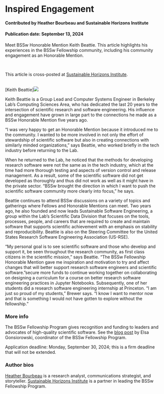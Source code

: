 # Inspired Engagement

#### Contributed by Heather Bourbeau and Sustainable Horizons Institute

#### Publication date: September 13, 2024

Meet BSSw Honorable Mention Keith Beattie.  This article highlights his experiences in the BSSw Fellowship community, including his 
community engagement as an Honorable Mention.  

<br>

This article is cross-posted at [Sustainable Horizons Institute](https://shinstitute.org/inspired-engagement/).

<br>
[Keith Beattie]<img src='../../images/People_2021_HM_Beattie.jpg' class='logo' />

<br>

Keith Beattie is a Group Lead and Computer Systems Engineer in Berkeley Lab’s Computing Sciences Area, who has dedicated the last 20 years to the intersection of scientific research and software engineering. His influence and engagement have grown in large part to the connections he made as a BSSw Honorable Mention five years ago.

“I was very happy to get an Honorable Mention because it introduced me to the community. I wanted to be more involved in not only the effort of stewardship of scientific software but also in creating connections with similarly minded organizations,” says Beattie, who worked briefly in the tech industry before returning to the Lab.

When he returned to the Lab, he noticed that the methods for developing research software were not the same as in the tech industry, which at the time had more thorough testing and aspects of version control and release management. As a result, some of the scientific software did not get developed as thoroughly and thus did not work as well as it might have in the private sector. “BSSw brought the direction in which I want to push the scientific software community more clearly into focus,” he says.

Beattie continues to attend BSSw discussions on a variety of topics and gatherings where Fellows and Honorable Mentions can meet. Two years ago, he also founded and now leads Sustainable Software Engineering, a group within the Lab’s Scientific Data Division that focuses on the tools, processes, people, and careers that are required to create and maintain software that supports scientific achievement with an emphasis on stability and reproducibility. Beattie is also on the Steering Committee for the United States Research Software Engineering Association (US-RSE).

“My personal goal is to see scientific software and those who develop and support it, be seen throughout the research community, as first class citizens in the scientific mission,” says Beattie. “The BSSw Fellowship Honorable Mention gave me inspiration and motivation to try and affect changes that will better support research software engineers and scientific software.”secure more funds to continue working together on collaborating on designing a curriculum for a course on better research software engineering practices in Jupyter Notebooks. Subsequently, one of her students did a research software engineering internship at Princeton. “I am just so proud of my students,” Brewer says. “I know I want to mentor now and that is something I would not have gotten to explore without the fellowship.”

### More info
The BSSw Fellowship Program gives recognition and funding to leaders and advocates of high-quality scientific software. See the [blog post](https://bssw.io/blog_posts/applications-open-for-the-2025-bssw-fellowship-program) by Elsa Gonsiorowski, coordinator of the BSSw Fellowship Program.

Application deadline: Monday, September 30, 2024; this is a firm deadline that will not be extended.

### Author bios
[Heather Bourbeau](https://www.linkedin.com/in/heatherbourbeau/) is a research analyst, communications strategist, and storyteller. 
[Sustainable Horizons Institute](https://shinstitute.org) is a partner in leading the BSSw Fellowship Program. 

<br>

<!---
Publish: yes
Track: bssw fellowship
Pinned: no
Topics: Funding sources and programs, projects and organizations
RSS update: 2024-09-13
OpenGraph image: OG_2408_BSSwFellowships.png
--->
